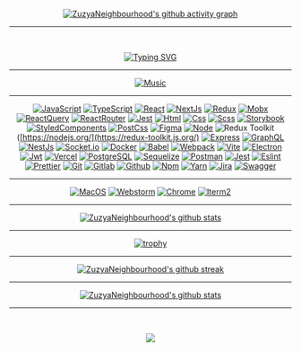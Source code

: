 <div class="wrapper">

<div align="center">
  
[![ZuzyaNeighbourhood's github activity graph](https://github-readme-activity-graph.vercel.app/graph?username=ZuzyaNeighbourhood&hide_border=true&theme=redical)](https://github.com/ZuzyaNeighbourhood)

<hr>

<br>

[![Typing SVG](https://readme-typing-svg.herokuapp.com?size=60&duration=4000&color=FF3BA2&center=true&vCenter=true&multiline=true&width=2000&height=400&lines=My+name+is+Sergey;I+am+a+Frontend+JavaScript%2FTypeScript+developer)](https://github.com/ZuzyaNeighbourhood)

</div>

<hr>

<div align="center">

[![Music](https://novatorem.vercel.app/api/spotify?background_color=0d1117&border_color=fa428e)](https://github.com/ZuzyaNeighbourhood)

</div>

<hr>

<div align="center">

[![JavaScript](https://img.shields.io/badge/JavaScript-20232A?style=for-the-badge&logo=javascript)](https://wikipedia.org/wiki/JavaScript)
[![TypeScript](https://img.shields.io/badge/TypeScript-20232A?style=for-the-badge&logo=typescript)](https://www.typescriptlang.org/)
[![React](https://img.shields.io/badge/React-20232A?style=for-the-badge&logo=react)](https://react.dev/)
[![NextJs](https://img.shields.io/badge/next-20232A?style=for-the-badge&logo=next.js)](https://nextjs.org/)
[![Redux](https://img.shields.io/badge/Redux-20232A?style=for-the-badge&logo=redux&logoColor=7749BD)](https://redux.js.org/)
[![Mobx](https://img.shields.io/badge/mobx-20232A?style=for-the-badge&logo=mobx)](https://mobx.js.org/)
[![ReactQuery](https://img.shields.io/badge/ReactQuery-20232A?style=for-the-badge&logo=reactquery)](https://tanstack.com/query/latest)
[![ReactRouter](https://img.shields.io/badge/React_Router-20232A?style=for-the-badge&logo=react-router)](https://reactrouter.com/)
[![Jest](https://img.shields.io/badge/Jest-20232A?style=for-the-badge&logo=jest&logoColor=red)](https://jestjs.io/)
[![Html](https://img.shields.io/badge/HTML5-20232A?style=for-the-badge&logo=html5)](https://html.spec.whatwg.org/multipage/)
[![Css](https://img.shields.io/badge/CSS3-20232A?style=for-the-badge&logo=css3&logoColor=369AD6)](https://www.w3.org/TR/CSS/)
[![Scss](https://img.shields.io/badge/scss-20232A?style=for-the-badge&logo=sass)](https://sass-lang.com/)
[![Storybook](https://img.shields.io/badge/storybook-20232A?style=for-the-badge&logo=storybook)](https://storybook.js.org/)
[![StyledComponents](https://img.shields.io/badge/StyledComponents-20232A?style=for-the-badge&logo=StyledComponents)](https://styled-components.com/)
[![PostCss](https://img.shields.io/badge/postcss-20232A?style=for-the-badge&logo=postcss&logoColor=DD3A0A)](https://postcss.org/)
[![Figma](https://img.shields.io/badge/figma-20232A?style=for-the-badge&logo=figma)](https://www.figma.com/)
[![Node](https://img.shields.io/badge/node-20232A?style=for-the-badge&logo=node.js)](https://nodejs.org/)
![Redux Toolkit](https://img.shields.io/badge/Redux_Toolkit-764ABC?style=for-the-badge&logo=redux&logoColor=white)([https://nodejs.org/](https://redux-toolkit.js.org/)
[![Express](https://img.shields.io/badge/express-20232A?style=for-the-badge&logo=express)](https://expressjs.com/)
[![GraphQL](https://img.shields.io/badge/graphql-20232A?style=for-the-badge&logo=GraphQL&logoColor=e535ab)](https://graphql.org/)
[![NestJs](https://img.shields.io/badge/nest-20232A?style=for-the-badge&logo=nestjs&logoColor=E0234D)](https://nestjs.com/)
[![Socket.io](https://img.shields.io/badge/socket.io-20232A?style=for-the-badge&logo=socket.io)](https://socket.io/)
[![Docker](https://img.shields.io/badge/docker-20232A?style=for-the-badge&logo=docker)](https://www.docker.com/)
[![Babel](https://img.shields.io/badge/babel-20232A?style=for-the-badge&logo=babel)](https://babeljs.io/)
[![Webpack](https://img.shields.io/badge/webpack-20232A?style=for-the-badge&logo=webpack)](https://webpack.js.org/)
[![Vite](https://img.shields.io/badge/vite-20232A?style=for-the-badge&logo=vite)](https://vitejs.dev/)
[![Electron](https://img.shields.io/badge/electron-20232A?style=for-the-badge&logo=electron&logoColor=A0EBF9)](https://www.electronjs.org/)
[![Jwt](https://img.shields.io/badge/JWT-20232A?style=for-the-badge&logo=jsonwebtokens)](https://jwt.io/)
[![Vercel](https://img.shields.io/badge/vercel-20232A?style=for-the-badge&logo=vercel)](https://vercel.com/)
[![PostgreSQL](https://img.shields.io/badge/postgresql-20232A?style=for-the-badge&logo=postgresql)](https://www.postgresql.org/)
[![Sequelize](https://img.shields.io/badge/Sequelize-20232A?style=for-the-badge&logo=Sequelize)](https://sequelize.org/)
[![Postman](https://img.shields.io/badge/postman-20232A?style=for-the-badge&logo=postman)](https://www.postman.com/)
[![Jest](https://img.shields.io/badge/jest-20232A?style=for-the-badge&logo=jest&logoColor=99424F)](https://jestjs.io/)
[![Eslint](https://img.shields.io/badge/eslint-20232A?style=for-the-badge&logo=eslint&logoColor=7C7CEA)](https://eslint.org/)
[![Prettier](https://img.shields.io/badge/prettier-20232A?style=for-the-badge&logo=prettier)](https://prettier.io/)
[![Git](https://img.shields.io/badge/git-20232A?style=for-the-badge&logo=git)](https://git-scm.com/)
[![Gitlab](https://img.shields.io/badge/gitlab-20232A?style=for-the-badge&logo=gitlab)](https://about.gitlab.com/)
[![Github](https://img.shields.io/badge/github-20232A?style=for-the-badge&logo=github)](https://github.com/)
[![Npm](https://img.shields.io/badge/npm-20232A?style=for-the-badge&logo=npm)](https://www.npmjs.com/)
[![Yarn](https://img.shields.io/badge/yarn-20232A?style=for-the-badge&logo=yarn)](https://yarnpkg.com/)
[![Jira](https://img.shields.io/badge/jira-20232A?style=for-the-badge&logo=jira&logoColor=blue)](https://www.atlassian.com/software/jira)
[![Swagger](https://img.shields.io/badge/swagger-20232A?style=for-the-badge&logo=swagger)](https://swagger.io/)


</div>

<hr>

<div align="center">

[![MacOS](https://img.shields.io/badge/MacOS-20232A?style=for-the-badge&logo=apple)](https://github.com/ZuzyaNeighbourhood)
[![Webstorm](https://img.shields.io/badge/webstorm-20232A?style=for-the-badge&logo=webstorm)](https://github.com/ZuzyaNeighbourhood)
[![Chrome](https://img.shields.io/badge/chrome-20232A?style=for-the-badge&logo=googlechrome)](https://github.com/ZuzyaNeighbourhood)
[![Iterm2](https://img.shields.io/badge/iterm2-20232A?style=for-the-badge&logo=iterm2)](https://github.com/ZuzyaNeighbourhood)

</div>

<hr>

<div align="center">

[![ZuzyaNeighbourhood's github stats](https://github-readme-stats.vercel.app/api/top-langs?username=ZuzyaNeighbourhood&theme=radical&langs_count=20&layout=compact)](https://github.com/ZuzyaNeighbourhood)

<hr>

[![trophy](https://github-profile-trophy.vercel.app/?username=ZuzyaNeighbourhood&theme=radical&column=3&margin-w=15&margin-h=15)](https://github.com/ZuzyaNeighbourhood)

<hr>

[![ZuzyaNeighbourhood's github streak](https://github-readme-streak-stats.herokuapp.com/?user=ZuzyaNeighbourhood&theme=radical)](https://github.com/ZuzyaNeighbourhood)

<hr>

[![ZuzyaNeighbourhood's github stats](https://github-readme-stats.vercel.app/api/?username=ZuzyaNeighbourhood&show_icons=true&theme=radical&include_all_commits=true)](https://github.com/ZuzyaNeighbourhood)

<hr>

&nbsp;
&nbsp;
&nbsp;
&nbsp;
&nbsp;
&nbsp;
&nbsp;
&nbsp;
&nbsp;
&nbsp;
&nbsp;
&nbsp;

<p align="center">
  <a href="https://www.youtube.com/watch?v=dQw4w9WgXcQ">
    <img src="https://user-images.githubusercontent.com/465125/151564444-07f17c75-0ad0-490b-8273-57b85c82d197.svg" />
  </a>
</p>

&nbsp;
&nbsp;
&nbsp;
&nbsp;
&nbsp;
&nbsp;
&nbsp;
&nbsp;
&nbsp;
&nbsp;
&nbsp;
&nbsp;
</div>

</div>
